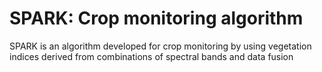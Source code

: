 # SPARK: Crop monitoring algorithm
SPARK is an algorithm developed for crop monitoring by using vegetation indices derived from combinations of spectral bands and data fusion
